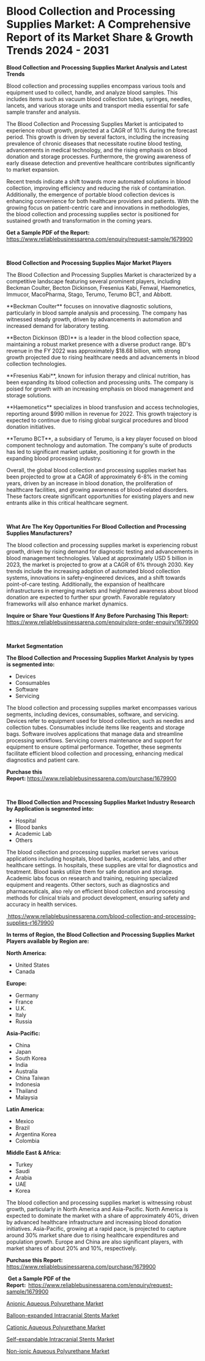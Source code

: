 <p><h1>Blood Collection and Processing Supplies Market: A Comprehensive Report of its Market Share & Growth Trends 2024 - 2031</h1></p><p><strong>Blood Collection and Processing Supplies Market Analysis and Latest Trends</strong></p>
<p><p>Blood collection and processing supplies encompass various tools and equipment used to collect, handle, and analyze blood samples. This includes items such as vacuum blood collection tubes, syringes, needles, lancets, and various storage units and transport media essential for safe sample transfer and analysis.</p><p>The Blood Collection and Processing Supplies Market is anticipated to experience robust growth, projected at a CAGR of 10.1% during the forecast period. This growth is driven by several factors, including the increasing prevalence of chronic diseases that necessitate routine blood testing, advancements in medical technology, and the rising emphasis on blood donation and storage processes. Furthermore, the growing awareness of early disease detection and preventive healthcare contributes significantly to market expansion.</p><p>Recent trends indicate a shift towards more automated solutions in blood collection, improving efficiency and reducing the risk of contamination. Additionally, the emergence of portable blood collection devices is enhancing convenience for both healthcare providers and patients. With the growing focus on patient-centric care and innovations in methodologies, the blood collection and processing supplies sector is positioned for sustained growth and transformation in the coming years.</p></p>
<p><strong>Get a Sample PDF of the Report:&nbsp;</strong> <a href="https://www.reliablebusinessarena.com/enquiry/request-sample/1679900?utm_campaign=1480&utm_medium=2&utm_source=Github&utm_content=ia&utm_term=14102024&utm_id=blood-collection-and-processing-supplies">https://www.reliablebusinessarena.com/enquiry/request-sample/1679900</a></p>
<p>&nbsp;</p>
<p><strong>Blood Collection and Processing Supplies Major Market Players</strong></p>
<p><p>The Blood Collection and Processing Supplies Market is characterized by a competitive landscape featuring several prominent players, including Beckman Coulter, Becton Dickinson, Fresenius Kabi, Fenwal, Haemonetics, Immucor, MacoPharma, Stago, Terumo, Terumo BCT, and Abbott. </p><p>**Beckman Coulter** focuses on innovative diagnostic solutions, particularly in blood sample analysis and processing. The company has witnessed steady growth, driven by advancements in automation and increased demand for laboratory testing.</p><p>**Becton Dickinson (BD)** is a leader in the blood collection space, maintaining a robust market presence with a diverse product range. BD's revenue in the FY 2022 was approximately $18.68 billion, with strong growth projected due to rising healthcare needs and advancements in blood collection technologies.</p><p>**Fresenius Kabi**, known for infusion therapy and clinical nutrition, has been expanding its blood collection and processing units. The company is poised for growth with an increasing emphasis on blood management and storage solutions.</p><p>**Haemonetics** specializes in blood transfusion and access technologies, reporting around $990 million in revenue for 2022. This growth trajectory is expected to continue due to rising global surgical procedures and blood donation initiatives.</p><p>**Terumo BCT**, a subsidiary of Terumo, is a key player focused on blood component technology and automation. The company's suite of products has led to significant market uptake, positioning it for growth in the expanding blood processing industry.</p><p>Overall, the global blood collection and processing supplies market has been projected to grow at a CAGR of approximately 6-8% in the coming years, driven by an increase in blood donation, the proliferation of healthcare facilities, and growing awareness of blood-related disorders. These factors create significant opportunities for existing players and new entrants alike in this critical healthcare segment.</p></p>
<p>&nbsp;</p>
<p><strong>What Are The Key Opportunities For Blood Collection and Processing Supplies Manufacturers?</strong></p>
<p><p>The blood collection and processing supplies market is experiencing robust growth, driven by rising demand for diagnostic testing and advancements in blood management technologies. Valued at approximately USD 5 billion in 2023, the market is projected to grow at a CAGR of 6% through 2030. Key trends include the increasing adoption of automated blood collection systems, innovations in safety-engineered devices, and a shift towards point-of-care testing. Additionally, the expansion of healthcare infrastructures in emerging markets and heightened awareness about blood donation are expected to further spur growth. Favorable regulatory frameworks will also enhance market dynamics.</p></p>
<p><strong>Inquire or Share Your Questions If Any Before Purchasing This Report:</strong> <a href="https://www.reliablebusinessarena.com/enquiry/pre-order-enquiry/1679900?utm_campaign=1480&utm_medium=2&utm_source=Github&utm_content=ia&utm_term=14102024&utm_id=blood-collection-and-processing-supplies">https://www.reliablebusinessarena.com/enquiry/pre-order-enquiry/1679900</a></p>
<p>&nbsp;</p>
<p><strong>Market Segmentation</strong></p>
<p><strong>The Blood Collection and Processing Supplies Market Analysis by types is segmented into:</strong></p>
<p><ul><li>Devices</li><li>Consumables</li><li>Software</li><li>Servicing</li></ul></p>
<p><p>The blood collection and processing supplies market encompasses various segments, including devices, consumables, software, and servicing. Devices refer to equipment used for blood collection, such as needles and collection tubes. Consumables include items like reagents and storage bags. Software involves applications that manage data and streamline processing workflows. Servicing covers maintenance and support for equipment to ensure optimal performance. Together, these segments facilitate efficient blood collection and processing, enhancing medical diagnostics and patient care.</p></p>
<p><strong>Purchase this Report:&nbsp;</strong><a href="https://www.reliablebusinessarena.com/purchase/1679900?utm_campaign=1480&utm_medium=2&utm_source=Github&utm_content=ia&utm_term=14102024&utm_id=blood-collection-and-processing-supplies">https://www.reliablebusinessarena.com/purchase/1679900</a></p>
<p>&nbsp;</p>
<p><strong>The Blood Collection and Processing Supplies Market Industry Research by Application is segmented into:</strong></p>
<p><ul><li>Hospital</li><li>Blood banks</li><li>Academic Lab</li><li>Others</li></ul></p>
<p><p>The blood collection and processing supplies market serves various applications including hospitals, blood banks, academic labs, and other healthcare settings. In hospitals, these supplies are vital for diagnostics and treatment. Blood banks utilize them for safe donation and storage. Academic labs focus on research and training, requiring specialized equipment and reagents. Other sectors, such as diagnostics and pharmaceuticals, also rely on efficient blood collection and processing methods for clinical trials and product development, ensuring safety and accuracy in health services.</p></p>
<p><a href="https://www.reliablebusinessarena.com/blood-collection-and-processing-supplies-r1679900?utm_campaign=1480&utm_medium=2&utm_source=Github&utm_content=ia&utm_term=14102024&utm_id=blood-collection-and-processing-supplies">&nbsp;https://www.reliablebusinessarena.com/blood-collection-and-processing-supplies-r1679900</a></p>
<p><strong>In terms of Region, the Blood Collection and Processing Supplies Market Players available by Region are:</strong></p>
<p>
    <p> <strong> North America: </strong>
        <ul>
            <li>United States</li>
            <li>Canada</li>
        </ul>
        </p> 
    <p> <strong> Europe: </strong>
        <ul>
            <li>Germany</li>
            <li>France</li>
            <li>U.K.</li>
            <li>Italy</li>
            <li>Russia</li>
        </ul>
        </p> 
    <p> <strong> Asia-Pacific: </strong>
        <ul>
            <li>China</li>
            <li>Japan</li>
            <li>South Korea</li>
            <li>India</li>
            <li>Australia</li>
            <li>China Taiwan</li>
            <li>Indonesia</li>
            <li>Thailand</li>
            <li>Malaysia</li>
        </ul>
        </p> 
    <p> <strong> Latin America: </strong>
        <ul>
            <li>Mexico</li>
            <li>Brazil</li>
            <li>Argentina Korea</li>
            <li>Colombia</li>
        </ul>
        </p> 
    <p> <strong> Middle East & Africa: </strong>
        <ul>
            <li>Turkey</li>
            <li>Saudi</li>
            <li>Arabia</li>
            <li>UAE</li>
            <li>Korea</li>
        </ul>
    </p>
    </p>
<p><p>The blood collection and processing supplies market is witnessing robust growth, particularly in North America and Asia-Pacific. North America is expected to dominate the market with a share of approximately 40%, driven by advanced healthcare infrastructure and increasing blood donation initiatives. Asia-Pacific, growing at a rapid pace, is projected to capture around 30% market share due to rising healthcare expenditures and population growth. Europe and China are also significant players, with market shares of about 20% and 10%, respectively.</p></p>
<p><strong>Purchase this Report: </strong><a href="https://www.reliablebusinessarena.com/purchase/1679900?utm_campaign=1480&utm_medium=2&utm_source=Github&utm_content=ia&utm_term=14102024&utm_id=blood-collection-and-processing-supplies">https://www.reliablebusinessarena.com/purchase/1679900</a></p>
<p>&nbsp;<strong>Get a Sample PDF of the Report:&nbsp;&nbsp;</strong><a href="https://www.reliablebusinessarena.com/enquiry/request-sample/1679900?utm_campaign=1480&utm_medium=2&utm_source=Github&utm_content=ia&utm_term=14102024&utm_id=blood-collection-and-processing-supplies">https://www.reliablebusinessarena.com/enquiry/request-sample/1679900</a></p>
<p><strong></strong></p>
<p><p><a href="https://www.linkedin.com/pulse/global-anionic-aqueous-polyurethane-market-focus-application-cfijc?utm_campaign=1480&utm_medium=2&utm_source=Github&utm_content=ia&utm_term=14102024&utm_id=blood-collection-and-processing-supplies">Anionic Aqueous Polyurethane Market</a></p><p><a href="https://www.linkedin.com/pulse/sustainability-trends-balloon-expanded-intracranial-stents-industry-tpqsf?utm_campaign=1480&utm_medium=2&utm_source=Github&utm_content=ia&utm_term=14102024&utm_id=blood-collection-and-processing-supplies">Balloon-expanded Intracranial Stents Market</a></p><p><a href="https://www.linkedin.com/pulse/cationic-aqueous-polyurethane-market-segmentation-geographical-egacc?utm_campaign=1480&utm_medium=2&utm_source=Github&utm_content=ia&utm_term=14102024&utm_id=blood-collection-and-processing-supplies">Cationic Aqueous Polyurethane Market</a></p><p><a href="https://www.linkedin.com/pulse/self-expandable-intracranial-stents-landscape-product-spectrum-xcqrc?utm_campaign=1480&utm_medium=2&utm_source=Github&utm_content=ia&utm_term=14102024&utm_id=blood-collection-and-processing-supplies">Self-expandable Intracranial Stents Market</a></p><p><a href="https://www.linkedin.com/pulse/non-ionic-aqueous-polyurethane-market-size-share-analysis--latkc?utm_campaign=1480&utm_medium=2&utm_source=Github&utm_content=ia&utm_term=14102024&utm_id=blood-collection-and-processing-supplies">Non-ionic Aqueous Polyurethane Market</a></p></p>